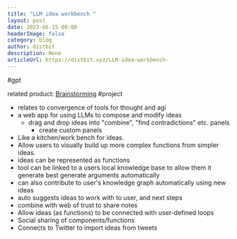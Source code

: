 ```yaml
---
title: "LLM idea workbench "
layout: post
date: 2023-06-15 00:00
headerImage: false
category: blog
author: distbit
description: None
articleUrl: https://distbit.xyz/LLM-idea-workbench-
---
```


#gpt 

related product: [Brainstorming](https://fermat.ws/brainstorming)
#project 

- relates to convergence of tools for thought and agi
- a web app for using LLMs to compose and modify ideas
	- drag and drop ideas into "combine", "find contradictions" etc. panels
		- create custom panels
- Like a kitchen/work bench for ideas.
- Allow users to visually build up more complex functions from simpler ideas.
- ideas can be represented as functions
- tool can be linked to a users local knowledge base to allow them it generate best generate arguments automatically
- can also contribute to user's knowledge graph automatically using new ideas
- auto suggests ideas to work with to user, and next steps
- combine with web of trust to share notes
- Allow ideas (as functions) to be connected with user-defined loops
- Social sharing of components/functions
- Connects to Twitter to import ideas from tweets